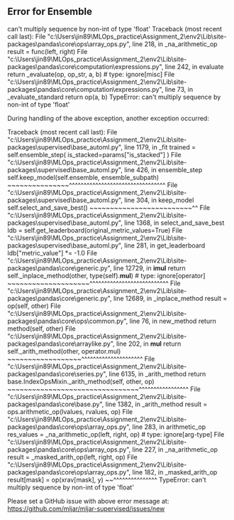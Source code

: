 ## Error for Ensemble

can't multiply sequence by non-int of type 'float'
Traceback (most recent call last):
  File "c:\Users\jin89\MLOps_practice\Assignment_2\env2\Lib\site-packages\pandas\core\ops\array_ops.py", line 218, in _na_arithmetic_op
    result = func(left, right)
  File "c:\Users\jin89\MLOps_practice\Assignment_2\env2\Lib\site-packages\pandas\core\computation\expressions.py", line 242, in evaluate
    return _evaluate(op, op_str, a, b)  # type: ignore[misc]
  File "c:\Users\jin89\MLOps_practice\Assignment_2\env2\Lib\site-packages\pandas\core\computation\expressions.py", line 73, in _evaluate_standard
    return op(a, b)
TypeError: can't multiply sequence by non-int of type 'float'

During handling of the above exception, another exception occurred:

Traceback (most recent call last):
  File "c:\Users\jin89\MLOps_practice\Assignment_2\env2\Lib\site-packages\supervised\base_automl.py", line 1179, in _fit
    trained = self.ensemble_step(
        is_stacked=params["is_stacked"]
    )
  File "c:\Users\jin89\MLOps_practice\Assignment_2\env2\Lib\site-packages\supervised\base_automl.py", line 426, in ensemble_step
    self.keep_model(self.ensemble, ensemble_subpath)
    ~~~~~~~~~~~~~~~^^^^^^^^^^^^^^^^^^^^^^^^^^^^^^^^^
  File "c:\Users\jin89\MLOps_practice\Assignment_2\env2\Lib\site-packages\supervised\base_automl.py", line 304, in keep_model
    self.select_and_save_best()
    ~~~~~~~~~~~~~~~~~~~~~~~~~^^
  File "c:\Users\jin89\MLOps_practice\Assignment_2\env2\Lib\site-packages\supervised\base_automl.py", line 1368, in select_and_save_best
    ldb = self.get_leaderboard(original_metric_values=True)
  File "c:\Users\jin89\MLOps_practice\Assignment_2\env2\Lib\site-packages\supervised\base_automl.py", line 281, in get_leaderboard
    ldb["metric_value"] *= -1.0
  File "c:\Users\jin89\MLOps_practice\Assignment_2\env2\Lib\site-packages\pandas\core\generic.py", line 12729, in __imul__
    return self._inplace_method(other, type(self).__mul__)  # type: ignore[operator]
           ~~~~~~~~~~~~~~~~~~~~^^^^^^^^^^^^^^^^^^^^^^^^^^^
  File "c:\Users\jin89\MLOps_practice\Assignment_2\env2\Lib\site-packages\pandas\core\generic.py", line 12689, in _inplace_method
    result = op(self, other)
  File "c:\Users\jin89\MLOps_practice\Assignment_2\env2\Lib\site-packages\pandas\core\ops\common.py", line 76, in new_method
    return method(self, other)
  File "c:\Users\jin89\MLOps_practice\Assignment_2\env2\Lib\site-packages\pandas\core\arraylike.py", line 202, in __mul__
    return self._arith_method(other, operator.mul)
           ~~~~~~~~~~~~~~~~~~^^^^^^^^^^^^^^^^^^^^^
  File "c:\Users\jin89\MLOps_practice\Assignment_2\env2\Lib\site-packages\pandas\core\series.py", line 6135, in _arith_method
    return base.IndexOpsMixin._arith_method(self, other, op)
           ~~~~~~~~~~~~~~~~~~~~~~~~~~~~~~~~^^^^^^^^^^^^^^^^^
  File "c:\Users\jin89\MLOps_practice\Assignment_2\env2\Lib\site-packages\pandas\core\base.py", line 1382, in _arith_method
    result = ops.arithmetic_op(lvalues, rvalues, op)
  File "c:\Users\jin89\MLOps_practice\Assignment_2\env2\Lib\site-packages\pandas\core\ops\array_ops.py", line 283, in arithmetic_op
    res_values = _na_arithmetic_op(left, right, op)  # type: ignore[arg-type]
  File "c:\Users\jin89\MLOps_practice\Assignment_2\env2\Lib\site-packages\pandas\core\ops\array_ops.py", line 227, in _na_arithmetic_op
    result = _masked_arith_op(left, right, op)
  File "c:\Users\jin89\MLOps_practice\Assignment_2\env2\Lib\site-packages\pandas\core\ops\array_ops.py", line 182, in _masked_arith_op
    result[mask] = op(xrav[mask], y)
                   ~~^^^^^^^^^^^^^^^
TypeError: can't multiply sequence by non-int of type 'float'


Please set a GitHub issue with above error message at: https://github.com/mljar/mljar-supervised/issues/new

